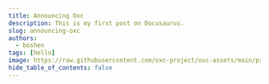 ```yaml
---
title: Announcing Oxc
description: This is my first post on Docusaurus.
slug: announcing-oxc
authors:
  - boshen
tags: [hello]
image: https://raw.githubusercontent.com/oxc-project/oxc-assets/main/preview-dark-transparent.png
hide_table_of_contents: false
---
```


